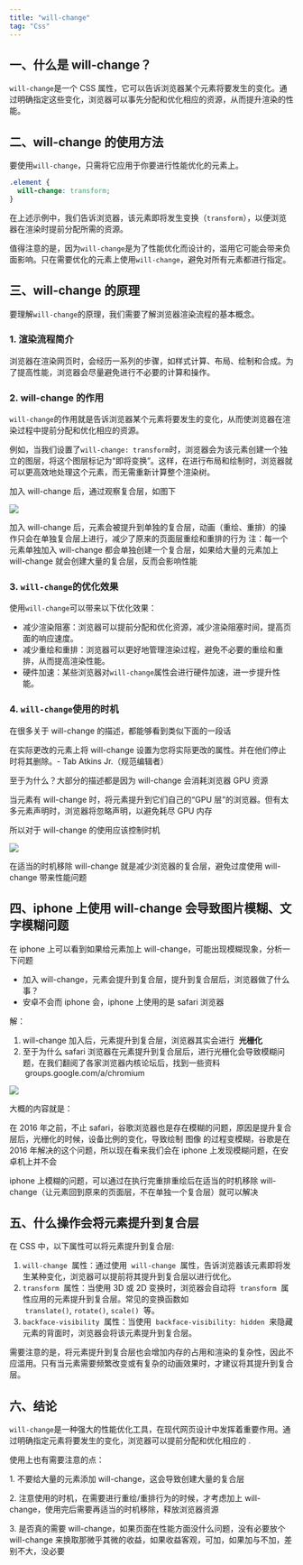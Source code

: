```yaml
---
title: "will-change"
tag: "Css"
---
```


## 一、什么是 will-change？

`will-change`是一个 CSS 属性，它可以告诉浏览器某个元素将要发生的变化。通过明确指定这些变化，浏览器可以事先分配和优化相应的资源，从而提升渲染的性能。

## 二、will-change 的使用方法

要使用`will-change`，只需将它应用于你要进行性能优化的元素上。

```css
.element {
  will-change: transform;
}
```

在上述示例中，我们告诉浏览器，该元素即将发生变换（`transform`），以便浏览器在渲染时提前分配所需的资源。

值得注意的是，因为`will-change`是为了性能优化而设计的，滥用它可能会带来负面影响。只在需要优化的元素上使用`will-change`，避免对所有元素都进行指定。

## 三、will-change 的原理

要理解`will-change`的原理，我们需要了解浏览器渲染流程的基本概念。

### 1\. 渲染流程简介

浏览器在渲染网页时，会经历一系列的步骤，如样式计算、布局、绘制和合成。为了提高性能，浏览器会尽量避免进行不必要的计算和操作。

### 2. will-change 的作用

`will-change`的作用就是告诉浏览器某个元素将要发生的变化，从而使浏览器在渲染过程中提前分配和优化相应的资源。

例如，当我们设置了`will-change: transform`时，浏览器会为该元素创建一个独立的图层，将这个图层标记为“即将变换”。这样，在进行布局和绘制时，浏览器就可以更高效地处理这个元素，而无需重新计算整个渲染树。

加入 will-change 后，通过观察复合层，如图下

![](../imgs/16/01.jpg)

加入 will-change 后，元素会被提升到单独的复合层，动画（重绘、重排）的操作只会在单独复合层上进行，减少了原来的页面层重绘和重排的行为 注：每一个元素单独加入 will-change 都会单独创建一个复合层，如果给大量的元素加上 will-change 就会创建大量的复合层，反而会影响性能

### 3. `will-change`的优化效果

使用`will-change`可以带来以下优化效果：

- 减少渲染阻塞：浏览器可以提前分配和优化资源，减少渲染阻塞时间，提高页面的响应速度。
- 减少重绘和重排：浏览器可以更好地管理渲染过程，避免不必要的重绘和重排，从而提高渲染性能。
- 硬件加速：某些浏览器对`will-change`属性会进行硬件加速，进一步提升性能。

### 4. `will-change`使用的时机

在很多关于 will-change 的描述，都能够看到类似下面的一段话

在实际更改的元素上将 will-change 设置为您将实际更改的属性。并在他们停止时将其删除。- Tab Atkins Jr.（规范编辑者）

至于为什么？大部分的描述都是因为 will-change 会消耗浏览器 GPU 资源

当元素有 will-change 时，将元素提升到它们自己的“GPU 层”的浏览器。但有太多元素声明时，浏览器将忽略声明，以避免耗尽 GPU 内存

所以对于 will-change 的使用应该控制时机

![](../imgs/16/02.jpg)

在适当的时机移除 will-change 就是减少浏览器的复合层，避免过度使用 will-change 带来性能问题

## 四、iphone 上使用 will-change 会导致图片模糊、文字模糊问题

在 iphone 上可以看到如果给元素加上 will-change，可能出现模糊现象，分析一下问题

- 加入 will-change，元素会提升到复合层，提升到复合层后，浏览器做了什么事？
- 安卓不会而 iphone 会，iphone 上使用的是 safari 浏览器

解：

1. will-change 加入后，元素提升到复合层，浏览器其实会进行  **光栅化**
2. 至于为什么 safari 浏览器在元素提升到复合层后，进行光栅化会导致模糊问题，在我们翻阅了各家浏览器内核论坛后，找到一些资料  groups.google.com/a/chromium

![](../imgs/16/03.jpg)

大概的内容就是：

在 2016 年之前，不止 safari，谷歌浏览器也是存在模糊的问题，原因是提升复合层后，光栅化的时候，设备比例的变化，导致绘制 图像 的过程变模糊，谷歌是在 2016 年解决的这个问题，所以现在看来我们会在 iphone 上发现模糊问题，在安卓机上并不会

iphone 上模糊的问题，可以通过在执行完重排重绘后在适当的时机移除 will-change（让元素回到原来的页面层，不在单独一个复合层）就可以解决

## 五、什么操作会将元素提升到复合层

在 CSS 中，以下属性可以将元素提升到复合层:

1. `will-change`  属性：通过使用  `will-change`  属性，告诉浏览器该元素即将发生某种变化，浏览器可以提前将其提升到复合层以进行优化。
2. `transform`  属性：当使用 3D 或 2D 变换时，浏览器会自动将  `transform`  属性应用的元素提升到复合层。常见的变换函数如  `translate()`, `rotate()`, `scale()`  等。
3. `backface-visibility`  属性：当使用  `backface-visibility: hidden`  来隐藏元素的背面时，浏览器会将该元素提升到复合层。

需要注意的是，将元素提升到复合层也会增加内存的占用和渲染的复杂性，因此不应滥用。只有当元素需要频繁改变或有复杂的动画效果时，才建议将其提升到复合层。

## 六、结论

`will-change`是一种强大的性能优化工具，在现代网页设计中发挥着重要作用。通过明确指定元素将要发生的变化，浏览器可以提前分配和优化相应的 .

使用上也有需要注意的点：

1\. 不要给大量的元素添加 will-change，这会导致创建大量的复合层

2\. 注意使用的时机，在需要进行重绘/重排行为的时候，才考虑加上 will-change，使用完后需要再适当的时机移除，释放浏览器资源

3\. 是否真的需要 will-change，如果页面在性能方面没什么问题，没有必要放个 will-change 来换取那微乎其微的收益，如果收益客观，可加，如果加与不加，差别不大，没必要
